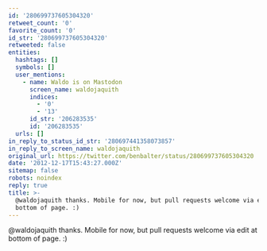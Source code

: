 ```yaml
---
id: '280699737605304320'
retweet_count: '0'
favorite_count: '0'
id_str: '280699737605304320'
retweeted: false
entities:
  hashtags: []
  symbols: []
  user_mentions:
    - name: Waldo is on Mastodon
      screen_name: waldojaquith
      indices:
        - '0'
        - '13'
      id_str: '206283535'
      id: '206283535'
  urls: []
in_reply_to_status_id_str: '280697441358073857'
in_reply_to_screen_name: waldojaquith
original_url: https://twitter.com/benbalter/status/280699737605304320
date: '2012-12-17T15:43:27.000Z'
sitemap: false
robots: noindex
reply: true
title: >-
  @waldojaquith thanks. Mobile for now, but pull requests welcome via edit at
  bottom of page. :)
---
```


@waldojaquith thanks. Mobile for now, but pull requests welcome via edit at bottom of page. :)